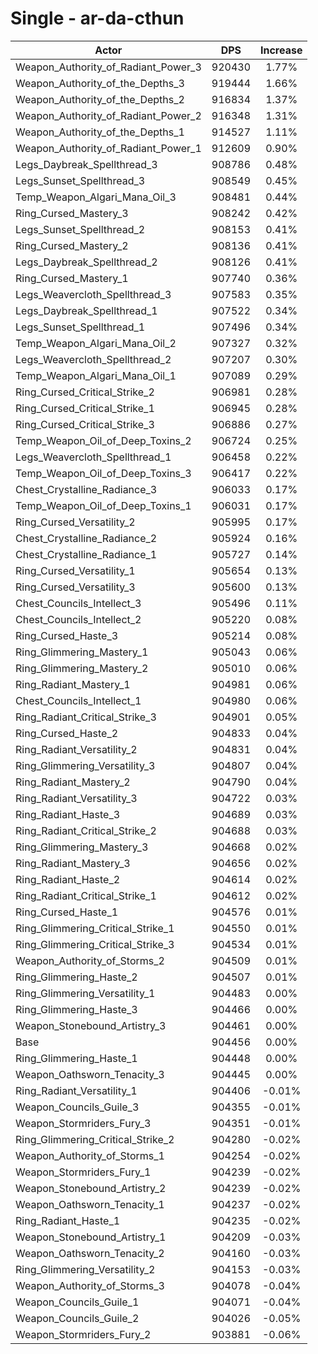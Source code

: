 # Single - ar-da-cthun
| Actor | DPS | Increase |
|---|:---:|:---:|
|Weapon_Authority_of_Radiant_Power_3|920430|1.77%|
|Weapon_Authority_of_the_Depths_3|919444|1.66%|
|Weapon_Authority_of_the_Depths_2|916834|1.37%|
|Weapon_Authority_of_Radiant_Power_2|916348|1.31%|
|Weapon_Authority_of_the_Depths_1|914527|1.11%|
|Weapon_Authority_of_Radiant_Power_1|912609|0.90%|
|Legs_Daybreak_Spellthread_3|908786|0.48%|
|Legs_Sunset_Spellthread_3|908549|0.45%|
|Temp_Weapon_Algari_Mana_Oil_3|908481|0.44%|
|Ring_Cursed_Mastery_3|908242|0.42%|
|Legs_Sunset_Spellthread_2|908153|0.41%|
|Ring_Cursed_Mastery_2|908136|0.41%|
|Legs_Daybreak_Spellthread_2|908126|0.41%|
|Ring_Cursed_Mastery_1|907740|0.36%|
|Legs_Weavercloth_Spellthread_3|907583|0.35%|
|Legs_Daybreak_Spellthread_1|907522|0.34%|
|Legs_Sunset_Spellthread_1|907496|0.34%|
|Temp_Weapon_Algari_Mana_Oil_2|907327|0.32%|
|Legs_Weavercloth_Spellthread_2|907207|0.30%|
|Temp_Weapon_Algari_Mana_Oil_1|907089|0.29%|
|Ring_Cursed_Critical_Strike_2|906981|0.28%|
|Ring_Cursed_Critical_Strike_1|906945|0.28%|
|Ring_Cursed_Critical_Strike_3|906886|0.27%|
|Temp_Weapon_Oil_of_Deep_Toxins_2|906724|0.25%|
|Legs_Weavercloth_Spellthread_1|906458|0.22%|
|Temp_Weapon_Oil_of_Deep_Toxins_3|906417|0.22%|
|Chest_Crystalline_Radiance_3|906033|0.17%|
|Temp_Weapon_Oil_of_Deep_Toxins_1|906031|0.17%|
|Ring_Cursed_Versatility_2|905995|0.17%|
|Chest_Crystalline_Radiance_2|905924|0.16%|
|Chest_Crystalline_Radiance_1|905727|0.14%|
|Ring_Cursed_Versatility_1|905654|0.13%|
|Ring_Cursed_Versatility_3|905600|0.13%|
|Chest_Councils_Intellect_3|905496|0.11%|
|Chest_Councils_Intellect_2|905220|0.08%|
|Ring_Cursed_Haste_3|905214|0.08%|
|Ring_Glimmering_Mastery_1|905043|0.06%|
|Ring_Glimmering_Mastery_2|905010|0.06%|
|Ring_Radiant_Mastery_1|904981|0.06%|
|Chest_Councils_Intellect_1|904980|0.06%|
|Ring_Radiant_Critical_Strike_3|904901|0.05%|
|Ring_Cursed_Haste_2|904833|0.04%|
|Ring_Radiant_Versatility_2|904831|0.04%|
|Ring_Glimmering_Versatility_3|904807|0.04%|
|Ring_Radiant_Mastery_2|904790|0.04%|
|Ring_Radiant_Versatility_3|904722|0.03%|
|Ring_Radiant_Haste_3|904689|0.03%|
|Ring_Radiant_Critical_Strike_2|904688|0.03%|
|Ring_Glimmering_Mastery_3|904668|0.02%|
|Ring_Radiant_Mastery_3|904656|0.02%|
|Ring_Radiant_Haste_2|904614|0.02%|
|Ring_Radiant_Critical_Strike_1|904612|0.02%|
|Ring_Cursed_Haste_1|904576|0.01%|
|Ring_Glimmering_Critical_Strike_1|904550|0.01%|
|Ring_Glimmering_Critical_Strike_3|904534|0.01%|
|Weapon_Authority_of_Storms_2|904509|0.01%|
|Ring_Glimmering_Haste_2|904507|0.01%|
|Ring_Glimmering_Versatility_1|904483|0.00%|
|Ring_Glimmering_Haste_3|904466|0.00%|
|Weapon_Stonebound_Artistry_3|904461|0.00%|
|Base|904456|0.00%|
|Ring_Glimmering_Haste_1|904448|0.00%|
|Weapon_Oathsworn_Tenacity_3|904445|0.00%|
|Ring_Radiant_Versatility_1|904406|-0.01%|
|Weapon_Councils_Guile_3|904355|-0.01%|
|Weapon_Stormriders_Fury_3|904351|-0.01%|
|Ring_Glimmering_Critical_Strike_2|904280|-0.02%|
|Weapon_Authority_of_Storms_1|904254|-0.02%|
|Weapon_Stormriders_Fury_1|904239|-0.02%|
|Weapon_Stonebound_Artistry_2|904239|-0.02%|
|Weapon_Oathsworn_Tenacity_1|904237|-0.02%|
|Ring_Radiant_Haste_1|904235|-0.02%|
|Weapon_Stonebound_Artistry_1|904209|-0.03%|
|Weapon_Oathsworn_Tenacity_2|904160|-0.03%|
|Ring_Glimmering_Versatility_2|904153|-0.03%|
|Weapon_Authority_of_Storms_3|904078|-0.04%|
|Weapon_Councils_Guile_1|904071|-0.04%|
|Weapon_Councils_Guile_2|904026|-0.05%|
|Weapon_Stormriders_Fury_2|903881|-0.06%|
